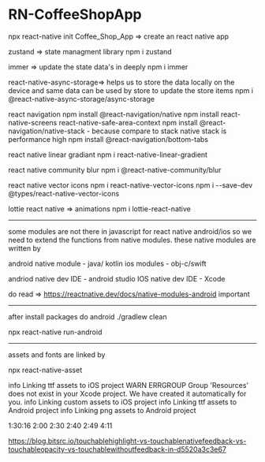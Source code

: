 # RN-CoffeeShopApp

npx react-native init Coffee_Shop_App => create an react native app

zustand => state managment library
npm i zustand

immer => update the state data's in deeply
npm i immer

react-native-async-storage=> helps us to store the data locally on the device and same data can be used by store to update the store items
npm i @react-native-async-storage/async-storage

react navigation
npm install @react-navigation/native
npm install react-native-screens react-native-safe-area-context
npm install @react-navigation/native-stack - because compare to stack native stack is performance high
npm install @react-navigation/bottom-tabs

react native linear gradiant
npm i react-native-linear-gradient

react native community blur
npm i @react-native-community/blur

react native vector icons
npm i react-native-vector-icons
npm i --save-dev @types/react-native-vector-icons

lottie react native => animations
npm i lottie-react-native

---

some modules are not there in javascript for react native android/ios so we need to extend the functions from native modules. these native modules are written by

android native module - java/ kotlin
ios modules - obj-c/swift

andriod native dev IDE - android studio
IOS native dev IDE - Xcode

do read => https://reactnative.dev/docs/native-modules-android important

---

after install packages do android ./gradlew clean

npx react-native run-android

---

assets and fonts are linked by

npx react-native-asset

info Linking ttf assets to iOS project
WARN ERRGROUP Group 'Resources' does not exist in your Xcode project. We have created it automatically for you.
info Linking custom assets to iOS project
info Linking ttf assets to Android project
info Linking png assets to Android project

1:30:16
2:00
2:30
2:40
2:49
4:11

https://blog.bitsrc.io/touchablehighlight-vs-touchablenativefeedback-vs-touchableopacity-vs-touchablewithoutfeedback-in-d5520a3c3e67

